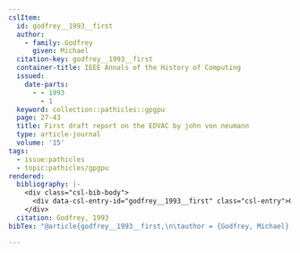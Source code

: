 ```yaml
---
cslItem:
  id: godfrey__1993__first
  author:
    - family: Godfrey
      given: Michael
  citation-key: godfrey__1993__first
  container-title: IEEE Annals of the History of Computing
  issued:
    date-parts:
      - - 1993
        - 1
  keyword: collection::pathicles::gpgpu
  page: 27-43
  title: First draft report on the EDVAC by john von neumann
  type: article-journal
  volume: '15'
tags:
  - issue:pathicles
  - topic:pathicles/gpgpu
rendered:
  bibliography: |-
    <div class="csl-bib-body">
      <div data-csl-entry-id="godfrey__1993__first" class="csl-entry">Godfrey, M. 1993 “First draft report on the EDVAC by john von neumann,” <i>IEEE Annals of the History of Computing</i>, 15, pp. 27–43.</div>
    </div>
  citation: Godfrey, 1993
bibTex: "@article{godfrey__1993__first,\n\tauthor = {Godfrey, Michael},\n\tjournal = {IEEE Annals of the History of Computing},\n\tyear = {1993},\n\tmonth = {1},\n\tpages = {27--43},\n\ttitle = {First draft report on the {EDVAC} by john von neumann},\n\tvolume = {15},\n}\n\n"

---
```

